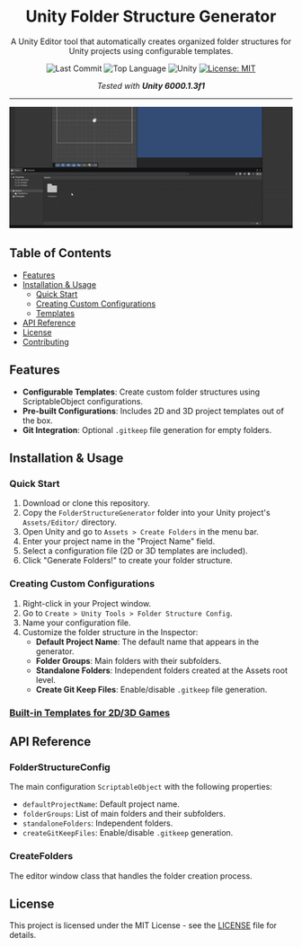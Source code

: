 <div align="center">

# Unity Folder Structure Generator

A Unity Editor tool that automatically creates organized folder structures for Unity projects using configurable templates.

![Last Commit](https://img.shields.io/github/last-commit/emirbesir/unity-folder-generator?style=flat&logo=git&logoColor=white&color=0080ff)
![Top Language](https://img.shields.io/github/languages/top/emirbesir/unity-folder-generator?style=flat&color=0080ff)
![Unity](https://img.shields.io/badge/Unity-FFFFFF.svg?style=flat&logo=Unity&logoColor=black)
[![License: MIT](https://img.shields.io/badge/License-MIT-yellow.svg)](https://opensource.org/licenses/MIT)


_Tested with **Unity 6000.1.3f1**_

---

![Usage](docs/usage.gif)

</div>

## Table of Contents

- [Features](#features)
- [Installation & Usage](#installation--usage)
  - [Quick Start](#quick-start)
  - [Creating Custom Configurations](#creating-custom-configurations)
  - [Templates](#built-in-templates-for-2d3d-games)
- [API Reference](#api-reference)
- [License](#license)
- [Contributing](#contributing)

## Features

- **Configurable Templates**: Create custom folder structures using ScriptableObject configurations.
- **Pre-built Configurations**: Includes 2D and 3D project templates out of the box.
- **Git Integration**: Optional `.gitkeep` file generation for empty folders.

## Installation & Usage

### Quick Start

1.  Download or clone this repository.
2.  Copy the `FolderStructureGenerator` folder into your Unity project's `Assets/Editor/` directory.
3.  Open Unity and go to `Assets > Create Folders` in the menu bar.
4.  Enter your project name in the "Project Name" field.
5.  Select a configuration file (2D or 3D templates are included).
6.  Click "Generate Folders!" to create your folder structure.

### Creating Custom Configurations

1.  Right-click in your Project window.
2.  Go to `Create > Unity Tools > Folder Structure Config`.
3.  Name your configuration file.
4.  Customize the folder structure in the Inspector:
    - **Default Project Name**: The default name that appears in the generator.
    - **Folder Groups**: Main folders with their subfolders.
    - **Standalone Folders**: Independent folders created at the Assets root level.
    - **Create Git Keep Files**: Enable/disable `.gitkeep` file generation.

### [Built-in Templates for 2D/3D Games](docs/TEMPLATES.md)

## API Reference

### FolderStructureConfig
The main configuration `ScriptableObject` with the following properties:
- `defaultProjectName`: Default project name.
- `folderGroups`: List of main folders and their subfolders.
- `standaloneFolders`: Independent folders.
- `createGitKeepFiles`: Enable/disable `.gitkeep` generation.

### CreateFolders
The editor window class that handles the folder creation process.

## License

This project is licensed under the MIT License - see the [LICENSE](LICENSE) file for details.

